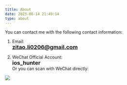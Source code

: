```yaml
---
title: About
date: 2023-08-14 21:49:14
type: about
---
```

You can contact me with the following contact information:     

1. Email:    
<font size=4>**zitao.li0206@gmail.com**</font>   

2. WeChat Official Account:    
<font size=4>**ios_hunter**</font>    
Or you can scan with WeChat directly:     
<image src="images/qrcode.bmp">
 

